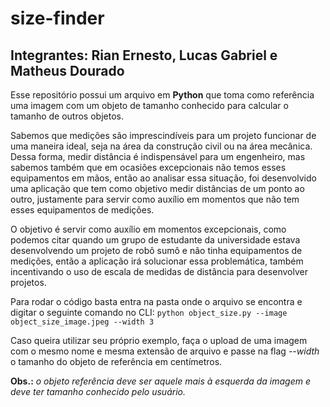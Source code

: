 # size-finder
Integrantes: Rian Ernesto, Lucas Gabriel e Matheus Dourado
---
Esse repositório possui um arquivo em **Python** que toma como referência uma imagem com um objeto de tamanho conhecido para calcular o tamanho de outros objetos.

Sabemos que medições são imprescindíveis para um projeto funcionar de uma maneira ideal, seja na área da construção civil ou na área mecânica. Dessa forma, medir distância é indispensável para um engenheiro, mas sabemos também que em ocasiões excepcionais não temos esses equipamentos em mãos, então ao analisar essa situação, foi desenvolvido uma aplicação que tem como objetivo medir distâncias de um ponto ao outro, justamente para servir como auxílio em momentos que não tem esses equipamentos de medições. 

O objetivo é servir como auxílio em momentos excepcionais, como podemos citar quando um grupo de estudante da universidade estava desenvolvendo um projeto de robô sumô e não tinha equipamentos de medições, então a aplicação irá solucionar essa problemática, também incentivando o uso de escala de medidas de distância para desenvolver projetos.

Para rodar o código basta entra na pasta onde o arquivo se encontra e digitar o seguinte comando no CLI:
`python object_size.py --image object_size_image.jpeg --width 3`

Caso queira utilizar seu próprio exemplo, faça o upload de uma imagem com o mesmo nome e mesma extensão de arquivo e passe na flag _--width_ o tamanho do objeto de referência em centímetros.

**Obs.:** _o objeto referência deve ser aquele mais à esquerda da imagem e deve ter tamanho conhecido pelo usuário._
